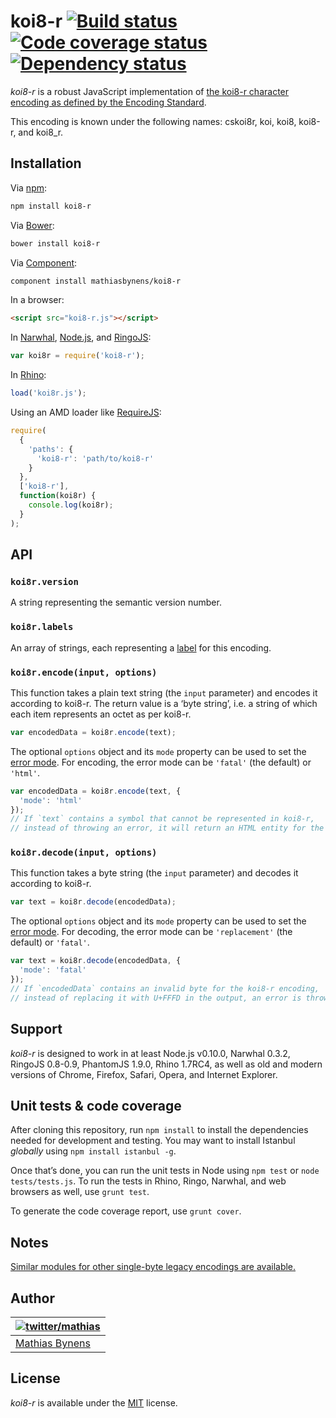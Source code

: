 # koi8-r [![Build status](https://travis-ci.org/mathiasbynens/koi8-r.svg?branch=master)](https://travis-ci.org/mathiasbynens/koi8-r) [![Code coverage status](http://img.shields.io/coveralls/mathiasbynens/koi8-r/master.svg)](https://coveralls.io/r/mathiasbynens/koi8-r) [![Dependency status](https://gemnasium.com/mathiasbynens/koi8-r.svg)](https://gemnasium.com/mathiasbynens/koi8-r)

_koi8-r_ is a robust JavaScript implementation of [the koi8-r character encoding as defined by the Encoding Standard](http://encoding.spec.whatwg.org/#koi8-r).

This encoding is known under the following names: cskoi8r, koi, koi8, koi8-r, and koi8_r.

## Installation

Via [npm](http://npmjs.org/):

```bash
npm install koi8-r
```

Via [Bower](http://bower.io/):

```bash
bower install koi8-r
```

Via [Component](https://github.com/component/component):

```bash
component install mathiasbynens/koi8-r
```

In a browser:

```html
<script src="koi8-r.js"></script>
```

In [Narwhal](http://narwhaljs.org/), [Node.js](http://nodejs.org/), and [RingoJS](http://ringojs.org/):

```js
var koi8r = require('koi8-r');
```

In [Rhino](http://www.mozilla.org/rhino/):

```js
load('koi8r.js');
```

Using an AMD loader like [RequireJS](http://requirejs.org/):

```js
require(
  {
    'paths': {
      'koi8-r': 'path/to/koi8-r'
    }
  },
  ['koi8-r'],
  function(koi8r) {
    console.log(koi8r);
  }
);
```

## API

### `koi8r.version`

A string representing the semantic version number.

### `koi8r.labels`

An array of strings, each representing a [label](http://encoding.spec.whatwg.org/#label) for this encoding.

### `koi8r.encode(input, options)`

This function takes a plain text string (the `input` parameter) and encodes it according to koi8-r. The return value is a ‘byte string’, i.e. a string of which each item represents an octet as per koi8-r.

```js
var encodedData = koi8r.encode(text);
```

The optional `options` object and its `mode` property can be used to set the [error mode](http://encoding.spec.whatwg.org/#error-mode). For encoding, the error mode can be `'fatal'` (the default) or `'html'`.

```js
var encodedData = koi8r.encode(text, {
  'mode': 'html'
});
// If `text` contains a symbol that cannot be represented in koi8-r,
// instead of throwing an error, it will return an HTML entity for the symbol.
```

### `koi8r.decode(input, options)`

This function takes a byte string (the `input` parameter) and decodes it according to koi8-r.

```js
var text = koi8r.decode(encodedData);
```

The optional `options` object and its `mode` property can be used to set the [error mode](http://encoding.spec.whatwg.org/#error-mode). For decoding, the error mode can be `'replacement'` (the default) or `'fatal'`.

```js
var text = koi8r.decode(encodedData, {
  'mode': 'fatal'
});
// If `encodedData` contains an invalid byte for the koi8-r encoding,
// instead of replacing it with U+FFFD in the output, an error is thrown.
```

## Support

_koi8-r_ is designed to work in at least Node.js v0.10.0, Narwhal 0.3.2, RingoJS 0.8-0.9, PhantomJS 1.9.0, Rhino 1.7RC4, as well as old and modern versions of Chrome, Firefox, Safari, Opera, and Internet Explorer.

## Unit tests & code coverage

After cloning this repository, run `npm install` to install the dependencies needed for development and testing. You may want to install Istanbul _globally_ using `npm install istanbul -g`.

Once that’s done, you can run the unit tests in Node using `npm test` or `node tests/tests.js`. To run the tests in Rhino, Ringo, Narwhal, and web browsers as well, use `grunt test`.

To generate the code coverage report, use `grunt cover`.

## Notes

[Similar modules for other single-byte legacy encodings are available.](https://www.npmjs.org/browse/keyword/legacy-encoding)

## Author

| [![twitter/mathias](https://gravatar.com/avatar/24e08a9ea84deb17ae121074d0f17125?s=70)](https://twitter.com/mathias "Follow @mathias on Twitter") |
|---|
| [Mathias Bynens](http://mathiasbynens.be/) |

## License

_koi8-r_ is available under the [MIT](http://mths.be/mit) license.
